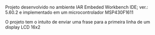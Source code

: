 Projeto desenvolvido no ambiente IAR Embeded Workbench IDE; ver.: 5.60.2 e implementado em um microcontrolador MSP430F1611

O projeto tem o intuito de enviar uma frase para a primeira linha de um display LCD 16x2